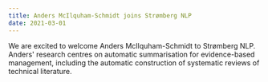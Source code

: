 ```yaml
---
title: Anders McIlquham-Schmidt joins Strømberg NLP
date: 2021-03-01
---
```


We are excited to welcome Anders McIlquham-Schmidt to Strømberg NLP. Anders' research centres on automatic summarisation for evidence-based management, including the automatic construction of systematic reviews of technical literature.